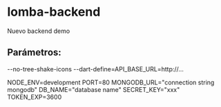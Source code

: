 # lomba-backend

Nuevo backend demo

## Parámetros:

 --no-tree-shake-icons --dart-define=API_BASE_URL=http://...

NODE_ENV=development
PORT=80
MONGODB_URL="connection string mongodb"
DB_NAME="database name"
SECRET_KEY="xxx"
TOKEN_EXP=3600